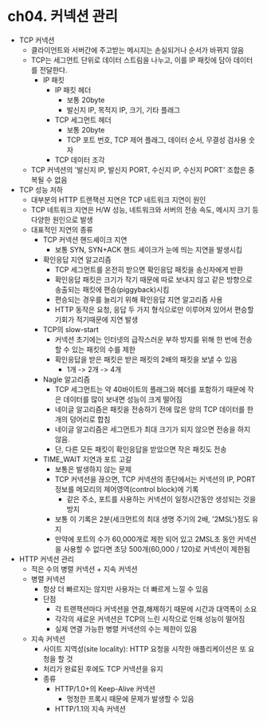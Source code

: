 # ch04. 커넥션 관리

- TCP 커넥션
	- 클라이언트와 서버간에 주고받는 메시지는 손실되거나 순서가 바뀌지 않음
	- TCP는 세그먼트 단위로 데이터 스트림을 나누고, 이를 IP 패킷에 담아 데이터를 전달한다.
		- IP 패킷
			- IP 패킷 헤더
				- 보통 20byte
				- 발신지 IP, 목적지 IP, 크기, 기타 플래그
			- TCP 세그먼트 헤더
				- 보통 20byte
				- TCP 포트 번호, TCP 제어 플래그, 데이터 순서, 무결성 검사용 숫자
			- TCP 데이터 조각
	- TCP 커넥션의 '발신지 IP, 발신지 PORT, 수신지 IP, 수신지 PORT' 조합은 중복될 수 없음
- TCP 성능 저하
	- 대부분의 HTTP 트랜잭션 지연은 TCP 네트워크 지연이 원인
	- TCP 네트워크 지연은 H/W 성능, 네트워크와 서버의 전송 속도, 메시지 크기 등 다양한 원인으로 발생
	- 대표적인 지연의 종류
		- TCP 커넥션 핸드셰이크 지연
			- 보통 SYN, SYN+ACK 핸드 셰이크가 눈에 띄는 지연을 발생시킴
		- 확인응답 지연 알고리즘
			- TCP 세그먼트를 온전히 받으면 확인응답 패킷을 송신자에게 반환
			- 확인응답 패킷은 크기가 작기 때문에 따로 보내지 않고 같은 방향으로 송출되는 패킷에 편승(piggyback)시킴
			- 편승되는 경우를 늘리기 위해 확인응답 지연 알고리즘 사용
			- HTTP 동작은 요청, 응답 두 가지 형식으로만 이루어져 있어서 편승할 기회가 적기때문에 지연 발생
		- TCP의 slow-start
			- 커넥션 초기에는 인터넷의 급작스러운 부하 방지를 위해 한 번에 전송할 수 있는 패킷의 수를 제한
			- 확인응답을 받은 패킷은 받은 패킷의 2배의 패킷을 보낼 수 있음
				- 1개 -> 2개 -> 4개
		- Nagle 알고리즘
			- TCP 세그먼트는 약 40바이트의 플래그와 헤더를 포함하기 때문에 작은 데이터를 많이 보내면 성능이 크게 떨어짐
			- 네이글 알고리즘은 패킷을 전송하기 전에 많은 양의 TCP 데이터를 한 개의 덩어리로 합침
			- 네이글 알고리즘은 세그먼트가 최대 크기가 되지 않으면 전송을 하지 않음.
			- 단, 다른 모든 패킷이 확인응답을 받았으면 작은 패킷도 전송
		- TIME_WAIT 지연과 포트 고갈
			- 보통은 발생하지 않는 문제
			- TCP 커넥션을 끊으면, TCP 커넥션의 종단에서는 커넥션의 IP, PORT 정보를 메모리의 제어영역(control block)에 기록
				- 같은 주소, 포트를 사용하는 커넥션이 일정시간동안 생성되는 것을 방지
			- 보통 이 기록은 2분(세크먼트의 최대 생명 주기의 2배, '2MSL')정도 유지
			- 만약에 포트의 수가 60,000개로 제한 되어 있고 2MSL초 동안 커넥션을 사용할 수 없다면 초당 500개(60,000 / 120)로 커넥션이 제한됨
- HTTP 커넥션 관리
	- 적은 수의 병렬 커넥션 + 지속 커넥션
	- 병렬 커넥션
		- 항상 더 빠르지는 않지만 사용자는 더 빠르게 느낄 수 있음
		- 단점
			- 각 트랜잭션마다 커넥션을 연결,해제하기 때문에 시간과 대역폭이 소요
			- 각각의 새로운 커넥션은 TCP의 느린 시작으로 인해 성능이 떨어짐
			- 실제 연결 가능한 병렬 커넥션의 수는 제한이 있음
	- 지속 커넥션
		- 사이트 지역성(site locality): HTTP 요청을 시작한 애플리케이션은 또 요청을 할 것
		- 처리가 완료된 후에도 TCP 커넥션을 유지
		- 종류
			- HTTP/1.0+의 Keep-Alive 커넥션
				- 멍청한 프록시 때문에 문제가 발생할 수 있음
			- HTTP/1.1의 지속 커넥션
